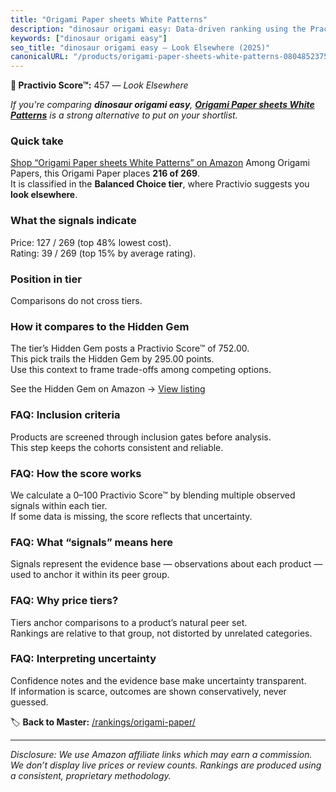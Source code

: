 ```yaml
---
title: "Origami Paper sheets White Patterns"
description: "dinosaur origami easy: Data-driven ranking using the Practivio Score™. Positioned by quality, value, demand, findability, momentum."
keywords: ["dinosaur origami easy"]
seo_title: "dinosaur origami easy — Look Elsewhere (2025)"
canonicalURL: "/products/origami-paper-sheets-white-patterns-0804852375/"
---
```


**🚫 Practivio Score™:** 457 — _Look Elsewhere_


*If you're comparing **dinosaur origami easy**, **[Origami Paper sheets White Patterns](https://www.amazon.com/dp/0804852375?tag=practivio-20)** is a strong alternative to put on your shortlist.*
### Quick take
[Shop “Origami Paper sheets White Patterns” on Amazon](https://www.amazon.com/dp/0804852375?tag=practivio-20)
Among Origami Papers, this Origami Paper places **216 of 269**.  
It is classified in the **Balanced Choice tier**, where Practivio suggests you **look elsewhere**.

### What the signals indicate
Price: 127 / 269 (top 48% lowest cost).  
Rating: 39 / 269 (top 15% by average rating).  

### Position in tier
Comparisons do not cross tiers.

### How it compares to the Hidden Gem
The tier’s Hidden Gem posts a Practivio Score™ of 752.00.  
This pick trails the Hidden Gem by 295.00 points.  
Use this context to frame trade-offs among competing options.  

See the Hidden Gem on Amazon → [View listing](https://www.amazon.com/dp/B07VYVH18C?tag=practivio-20)

### FAQ: Inclusion criteria
Products are screened through inclusion gates before analysis.  
This step keeps the cohorts consistent and reliable.

### FAQ: How the score works
We calculate a 0–100 Practivio Score™ by blending multiple observed signals within each tier.  
If some data is missing, the score reflects that uncertainty.

### FAQ: What “signals” means here
Signals represent the evidence base — observations about each product — used to anchor it within its peer group.

### FAQ: Why price tiers?
Tiers anchor comparisons to a product’s natural peer set.  
Rankings are relative to that group, not distorted by unrelated categories.

### FAQ: Interpreting uncertainty
Confidence notes and the evidence base make uncertainty transparent.  
If information is scarce, outcomes are shown conservatively, never guessed.


🏷️ **Back to Master:** [/rankings/origami-paper/](/rankings/origami-paper/)

---
_Disclosure: We use Amazon affiliate links which may earn a commission. We don’t display live prices or review counts. Rankings are produced using a consistent, proprietary methodology._
